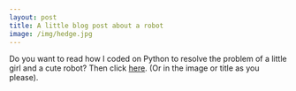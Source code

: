 ```yaml
---
layout: post
title: A little blog post about a robot
image: /img/hedge.jpg
---
```


Do you want to read how I coded on Python to resolve the problem of a little girl and a cute robot? Then click [here](https://anotherprogrammer.com/Publishing/5e121b5936e9675668a23a07/). (Or in the image or title as you please).